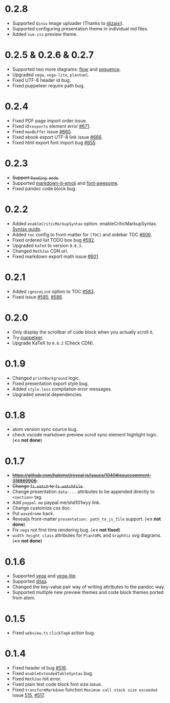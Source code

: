 # 0.2.8
* Supported `Qiniu` image uploader (Thanks to [@zaixi](https://github.com/zaixi)).
* Supported configuring presentation theme in individual md files.
* Added `vue.css` preview theme.

# 0.2.5 & 0.2.6 & 0.2.7
* Supported two more diagrams: [flow](http://flowchart.js.org/) and [sequence](https://bramp.github.io/js-sequence-diagrams/).
* Upgraded `vega`, `vega-lite`, `plantuml`.
* Fixed UTF-8 header id bug.
* Fixed puppeteer require path bug.  

# 0.2.4
* Fixed PDF page import order issue.
* Fixed id=`exports` element error [#671](https://github.com/shd101wyy/markdown-preview-enhanced/issues/671).
* Fixed `maxBuffer` issue [#660](https://github.com/shd101wyy/markdown-preview-enhanced/issues/660).
* Fixed ebook export UTF-8 link issue [#666](https://github.com/shd101wyy/markdown-preview-enhanced/issues/666).
* Fixed html export font import bug [#655](https://github.com/shd101wyy/markdown-preview-enhanced/issues/655).

# 0.2.3
* ~~Support `Reading mode`~~.
* Supported [markdown-it-emoji](https://github.com/markdown-it/markdown-it-emoji) and [font-awesome](https://github.com/FortAwesome/Font-Awesome).
* Fixed pandoc code block bug.

# 0.2.2
* Added `enableCriticMarkupSyntax` option. enableCriticMarkupSyntax. [Syntax guide](http://criticmarkup.com/users-guide.php).
* Added `toc` config to front-matter for `[TOC]` and sidebar TOC [#606](https://github.com/shd101wyy/markdown-preview-enhanced/issues/606).
* Fixed ordered list TODO box bug [#592](https://github.com/shd101wyy/markdown-preview-enhanced/issues/592).
* Upgraded `KaTeX` to version `0.8.3`.
* Changed `MathJax` CDN url.
* Fixed markdown export math issue [#601](https://github.com/shd101wyy/markdown-preview-enhanced/issues/601).

# 0.2.1
* Added `ignoreLink` option to TOC [#583](https://github.com/shd101wyy/markdown-preview-enhanced/issues/583).
* Fixed issue [#585](https://github.com/shd101wyy/markdown-preview-enhanced/issues/585), [#586](https://github.com/shd101wyy/markdown-preview-enhanced/issues/585).

# 0.2.0
* Only display the scrollbar of code block when you actually scroll it.
* Try [puppeteer](https://github.com/GoogleChrome/puppeteer).
* Upgrade KaTeX to `0.8.2` (Check CDN).

# 0.1.9
* Changed `printBackground` logic.
* Fixed presentation export style bug.
* Added `style.less` compilation error messages.
* Upgraded several dependencies.

# 0.1.8
* atom version sync source bug.
* check vscode markdown preview scroll sync element highlight logic.  (**<= not done**)

# 0.1.7
* ~~https://github.com/hakimel/reveal.js/issues/1949#issuecomment-318869906.~~
* ~~Change `fs.watch` to `fs.watchFile`~~.
* Change presentation `data-...` attributes to be appended directly to `<section>` tag.
* Add `paypal.me` paypal.me/shd101wyy link.
* Change customize css doc.
* Put `wavedrome` back.
* Revealjs front-matter `presentation: path_to_js_file` support.  (**<= not done**)
* Fix `vega` not first time rendering bug. (**<= not fixed**)
* `width height class` attributes for `PlantUML` and `GraphViz` svg diagrams. (**<= not done**)

# 0.1.6
* Supported [vega](https://vega.github.io/vega/) and [vega-lite](https://vega.github.io/vega-lite/).
* Supported [ditaa](https://github.com/stathissideris/ditaa).
* Changed the key-value pair way of writing attributes to the pandoc way.
* Supported multiple new preview themes and code block themes ported from atom.

# 0.1.5
* Fixed `webview.ts` `clickTagA` action bug.

# 0.1.4
* Fixed header id bug [#516](https://github.com/shd101wyy/markdown-preview-enhanced/issues/516).
* Fixed `enableExtendedTableSyntax` bug.
* Fixed `MathJax` init error.
* Fixed plain text code block font size issue.
* Fixed `transformMarkdown` function `Maximum call stack size exceeded` issue [515](https://github.com/shd101wyy/markdown-preview-enhanced/issues/515), [#517](https://github.com/shd101wyy/markdown-preview-enhanced/issues/517).
